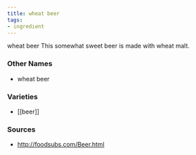 ```yaml
---
title: wheat beer
tags:
- ingredient
---
```

wheat beer This somewhat sweet beer is made with wheat malt.

### Other Names

* wheat beer

### Varieties

* [[beer]]

### Sources
* http://foodsubs.com/Beer.html
